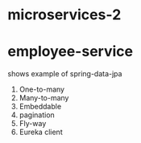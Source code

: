 # microservices-2

# employee-service
shows example of spring-data-jpa
1. One-to-many
2. Many-to-many
3. Embeddable
4. pagination
5. Fly-way
6. Eureka client